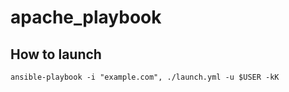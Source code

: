 # apache_playbook

## How to launch

`ansible-playbook -i "example.com", ./launch.yml -u $USER -kK`
